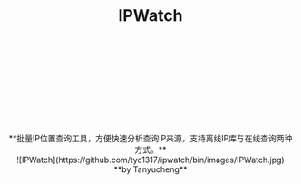 </br>
</br>
</br>
</br></br>
</br>
</br>
</br></br>
</br>
</br>

# <center>IPWatch
</br>
</br>
</br>
</br></br>
</br>
</br>
</br>
</br>
</br>
<center>**批量IP位置查询工具，方便快速分析查询IP来源，支持离线IP库与在线查询两种方式。**
</br>
<center>![IPWatch](https://github.com/tyc1317/ipwatch/bin/images/IPWatch.jpg)
</br>
<right>**by Tanyucheng**
